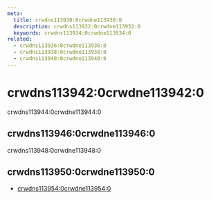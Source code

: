```yaml
---
meta:
  title: crwdns113930:0crwdne113930:0
  description: crwdns113932:0crwdne113932:0
  keywords: crwdns113934:0crwdne113934:0
related:
  - crwdns113936:0crwdne113936:0
  - crwdns113938:0crwdne113938:0
  - crwdns113940:0crwdne113940:0
---
```


# crwdns113942:0crwdne113942:0

crwdns113944:0crwdne113944:0

<entry-ad />

## crwdns113946:0crwdne113946:0

crwdns113948:0crwdne113948:0

<example file="v-responsive/usage" />

## crwdns113950:0crwdne113950:0

- [crwdns113954:0crwdne113954:0](crwdns113952:0crwdne113952:0)

<backmatter />
